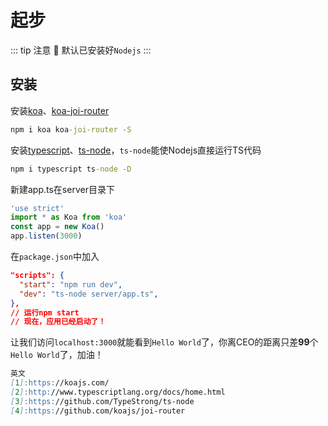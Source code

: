 # 起步

::: tip 注意
:loudspeaker: 默认已安装好`Nodejs`
:::

## 安装

安装[koa][1]、[koa-joi-router][4]
```cmd
npm i koa koa-joi-router -S
```

安装[typescript][2]、[ts-node][3]，`ts-node`能使Nodejs直接运行TS代码
```cmd
npm i typescript ts-node -D
```

新建app.ts在server目录下

```ts
'use strict'
import * as Koa from 'koa'
const app = new Koa()
app.listen(3000)
```

在`package.json`中加入
```json {3}
"scripts": {
  "start": "npm run dev",
  "dev": "ts-node server/app.ts",
},
// 运行npm start
// 现在，应用已经启动了！
```
让我们访问`localhost:3000`就能看到`Hello World`了，你离CEO的距离只差**99**个`Hello World`了，加油！

```markdown
英文
[1]:https://koajs.com/
[2]:http://www.typescriptlang.org/docs/home.html
[3]:https://github.com/TypeStrong/ts-node
[4]:https://github.com/koajs/joi-router
```

[1]:https://koajs.com/
[2]:http://www.typescriptlang.org/docs/home.html
[3]:https://github.com/TypeStrong/ts-node
[4]:https://www.helplib.com/GitHub/article_116239
